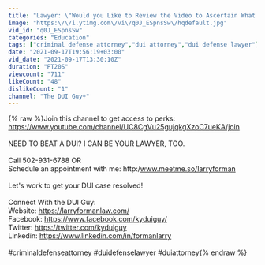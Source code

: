 ```yaml
---
title: "Lawyer: \"Would you Like to Review the Video to Ascertain What You Did?\" Cop: \"No, Sir.\""
image: "https:\/\/i.ytimg.com\/vi\/q0J_ESpnsSw\/hqdefault.jpg"
vid_id: "q0J_ESpnsSw"
categories: "Education"
tags: ["criminal defense attorney","dui attorney","dui defense lawyer"]
date: "2021-09-17T19:56:19+03:00"
vid_date: "2021-09-17T13:30:10Z"
duration: "PT20S"
viewcount: "711"
likeCount: "48"
dislikeCount: "1"
channel: "The DUI Guy+"
---
```

{% raw %}Join this channel to get access to perks:<br /><a rel="nofollow" target="blank" href="https://www.youtube.com/channel/UC8CgVu25gujqkgXzoC7ueKA/join">https://www.youtube.com/channel/UC8CgVu25gujqkgXzoC7ueKA/join</a><br /><br />NEED TO BEAT A DUI? I CAN BE YOUR LAWYER, TOO. <br /><br />Call 502-931-6788  OR<br />Schedule an appointment with me: http:/www.meetme.so/larryforman <br /><br />Let's work to get your DUI case resolved! <br /><br />Connect With the DUI Guy:<br />Website: <a rel="nofollow" target="blank" href="https://larryformanlaw.com/">https://larryformanlaw.com/</a><br />Facebook: <a rel="nofollow" target="blank" href="https://www.facebook.com/kyduiguy/">https://www.facebook.com/kyduiguy/</a><br />Twitter: <a rel="nofollow" target="blank" href="https://twitter.com/kyduiguy">https://twitter.com/kyduiguy</a><br />Linkedin: <a rel="nofollow" target="blank" href="https://www.linkedin.com/in/formanlarry">https://www.linkedin.com/in/formanlarry</a><br /><br />#criminaldefenseattorney #duidefenselawyer #duiattorney{% endraw %}
